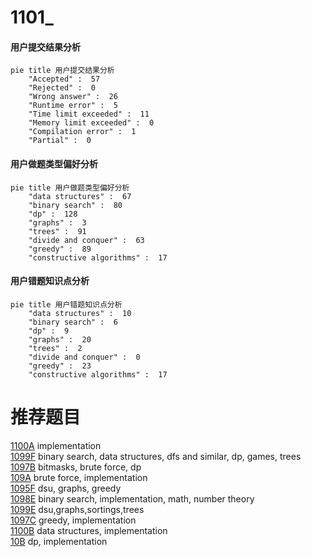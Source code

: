 # 1101_

<!-- tabs:start -->



#### **用户提交结果分析**

```mermaid
pie title 用户提交结果分析
    "Accepted" :  57
    "Rejected" :  0
    "Wrong answer" :  26
    "Runtime error" :  5
    "Time limit exceeded" :  11
    "Memory limit exceeded" :  0
    "Compilation error" :  1
    "Partial" :  0
```

#### **用户做题类型偏好分析**

```mermaid
pie title 用户做题类型偏好分析
    "data structures" :  67
    "binary search" :  80
    "dp" :  128
    "graphs" :  3
    "trees" :  91
    "divide and conquer" :  63
    "greedy" :  89
    "constructive algorithms" :  17
```
#### **用户错题知识点分析**

```mermaid
pie title 用户错题知识点分析
    "data structures" :  10
    "binary search" :  6
    "dp" :  9
    "graphs" :  20
    "trees" :  2
    "divide and conquer" :  0
    "greedy" :  23
    "constructive algorithms" :  17
```



<!-- tabs:end -->
# 推荐题目
[1100A](https://codeforces.com/contest/1100/problem/A)		implementation		  
[1099F](https://codeforces.com/contest/1099/problem/F)		binary search,
                        data structures,
                        dfs and similar,
                        dp,
                        games,
                        trees		  
[1097B](https://codeforces.com/contest/1097/problem/B)		bitmasks,
                        brute force,
                        dp		  
[109A](https://codeforces.com/contest/109/problem/A)		brute force,
                        implementation		  
[1095F](https://codeforces.com/contest/1095/problem/F)		dsu,
                        graphs,
                        greedy		  
[1098E](https://codeforces.com/contest/1098/problem/E)		binary search,
                        implementation,
                        math,
                        number theory		  
[1099E](https://codeforces.com/contest/1099/problem/E)		dsu,graphs,sortings,trees		  
[1097C](https://codeforces.com/contest/1097/problem/C)		greedy,
                        implementation		  
[1100B](https://codeforces.com/contest/1100/problem/B)		data structures,
                        implementation		  
[10B](https://codeforces.com/contest/10/problem/B)		dp,
                        implementation		  
